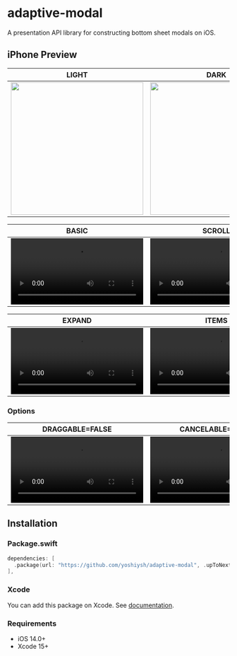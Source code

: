 # adaptive-modal

A presentation API library for constructing bottom sheet modals on iOS.

## iPhone Preview

| LIGHT | DARK |
| -- | -- |
|<img src="https://github.com/yoshiysh/adaptive-modal/assets/22577999/7f5bac08-336d-4409-a79b-ce515fc7c0c4" width="300"> | <img src="https://github.com/yoshiysh/adaptive-modal/assets/22577999/5ca1e098-732d-4b73-8b45-6edbb1c30f50" width="300"> |

| BASIC | SCROLL |
| --- | --- |
| <video src="https://github.com/yoshiysh/adaptive-modal/assets/22577999/4c4dbc29-02b3-4780-bc11-1f445fafa98b" width="300"> | <video src="https://github.com/yoshiysh/adaptive-modal/assets/22577999/07ef1013-2110-4bc9-9bb8-c29ca731a329" width="300"> |

| EXPAND | ITEMS |
| --- | --- |
| <video src="https://github.com/yoshiysh/adaptive-modal/assets/22577999/d47a1060-d2b5-47f2-9770-e03315e46bd8" width="300"> | <video src="https://github.com/yoshiysh/adaptive-modal/assets/22577999/4239c642-fd38-4e65-adb9-52f5aae1b49d" width="300"> |

### Options

| DRAGGABLE=FALSE | CANCELABLE=FALSE |
| --- | --- |
| <video src="https://github.com/yoshiysh/adaptive-modal/assets/22577999/2cddd601-a17a-4962-984d-3bfeb8b52109" width="300"> | <video src="https://github.com/yoshiysh/adaptive-modal/assets/22577999/6cf70532-b7b2-47e6-bd29-34932e2e0658" width="300"> |

## Installation

### Package.swift
```swift
dependencies: [
  .package(url: "https://github.com/yoshiysh/adaptive-modal", .upToNextMajor(from: "1.0.0")),
],
```

### Xcode

You can add this package on Xcode.
See [documentation](https://developer.apple.com/documentation/swift_packages/adding_package_dependencies_to_your_app).

### Requirements

- iOS 14.0+
- Xcode 15+
